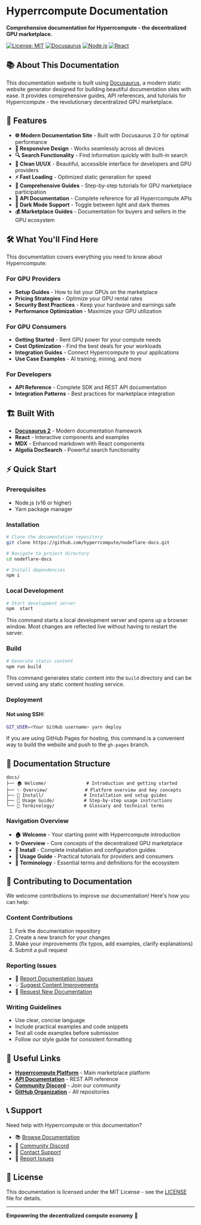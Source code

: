 # Hyperrcompute Documentation

**Comprehensive documentation for Hyperrcompute - the decentralized GPU marketplace.**

[![License: MIT](https://img.shields.io/badge/License-MIT-yellow.svg)](https://opensource.org/licenses/MIT)
[![Docusaurus](https://img.shields.io/badge/Docusaurus-2.0-green.svg)](https://docusaurus.io/)
[![Node.js](https://img.shields.io/badge/Node.js-43853D?style=flat&logo=node.js&logoColor=white)](https://nodejs.org/)
[![React](https://img.shields.io/badge/React-20232A?style=flat&logo=react&logoColor=61DAFB)](https://reactjs.org/)

## 📚 About This Documentation

This documentation website is built using [Docusaurus](https://docusaurus.io/), a modern static website generator designed for building beautiful documentation sites with ease. It provides comprehensive guides, API references, and tutorials for Hyperrcompute - the revolutionary decentralized GPU marketplace.

## 🚀 Features

- **🌐 Modern Documentation Site** - Built with Docusaurus 2.0 for optimal performance
- **📱 Responsive Design** - Works seamlessly across all devices
- **🔍 Search Functionality** - Find information quickly with built-in search
- **🎨 Clean UI/UX** - Beautiful, accessible interface for developers and GPU providers
- **⚡ Fast Loading** - Optimized static generation for speed
- **📖 Comprehensive Guides** - Step-by-step tutorials for GPU marketplace participation
- **🔧 API Documentation** - Complete reference for all Hyperrcompute APIs
- **🌙 Dark Mode Support** - Toggle between light and dark themes
- **💰 Marketplace Guides** - Documentation for buyers and sellers in the GPU ecosystem

## 🛠️ What You'll Find Here

This documentation covers everything you need to know about Hyperrcompute:

### For GPU Providers
- **Setup Guides** - How to list your GPUs on the marketplace
- **Pricing Strategies** - Optimize your GPU rental rates
- **Security Best Practices** - Keep your hardware and earnings safe
- **Performance Optimization** - Maximize your GPU utilization

### For GPU Consumers  
- **Getting Started** - Rent GPU power for your compute needs
- **Cost Optimization** - Find the best deals for your workloads
- **Integration Guides** - Connect Hyperrcompute to your applications
- **Use Case Examples** - AI training, mining, and more

### For Developers
- **API Reference** - Complete SDK and REST API documentation
- **Integration Patterns** - Best practices for marketplace integration

## 🏗️ Built With

- **[Docusaurus 2](https://docusaurus.io/)** - Modern documentation framework
- **React** - Interactive components and examples
- **MDX** - Enhanced markdown with React components
- **Algolia DocSearch** - Powerful search functionality

## ⚡ Quick Start

### Prerequisites

- Node.js (v16 or higher)
- Yarn package manager

### Installation

```bash
# Clone the documentation repository
git clone https://github.com/hyperrcompute/nodeflare-docs.git

# Navigate to project directory
cd nodeflare-docs

# Install dependencies
npm i 
```

### Local Development

```bash
# Start development server
npm  start
```

This command starts a local development server and opens up a browser window. Most changes are reflected live without having to restart the server.

### Build

```bash
# Generate static content
npm run build
```

This command generates static content into the `build` directory and can be served using any static content hosting service.

### Deployment


#### Not using SSH:
```bash
GIT_USER=<Your GitHub username> yarn deploy
```

If you are using GitHub Pages for hosting, this command is a convenient way to build the website and push to the `gh-pages` branch.

## 📖 Documentation Structure

```text
docs/
├── 🏠 Welcome/               # Introduction and getting started
├── ✨ Overview/              # Platform overview and key concepts
├── 🚀 Install/               # Installation and setup guides
├── 📘 Usage Guide/           # Step-by-step usage instructions
└── 🧠 Terminology/           # Glossary and technical terms
```

### Navigation Overview

- **🏠 Welcome** - Your starting point with Hyperrcompute introduction
- **✨ Overview** - Core concepts of the decentralized GPU marketplace
- **🚀 Install** - Complete installation and configuration guides
- **📘 Usage Guide** - Practical tutorials for providers and consumers
- **🧠 Terminology** - Essential terms and definitions for the ecosystem

## 🤝 Contributing to Documentation

We welcome contributions to improve our documentation! Here's how you can help:

### Content Contributions
1. Fork the documentation repository
2. Create a new branch for your changes
3. Make your improvements (fix typos, add examples, clarify explanations)
4. Submit a pull request

### Reporting Issues
- 🐛 [Report Documentation Issues](https://github.com/Hyperrcompute/nodeflare-docs/issues)
- 💡 [Suggest Content Improvements](https://github.com/Hyperrcompute/nodeflare-docs/issues)
- 📝 [Request New Documentation](https://github.com/Hyperrcompute/nodeflare-docs/issues)

### Writing Guidelines
- Use clear, concise language
- Include practical examples and code snippets
- Test all code examples before submission
- Follow our style guide for consistent formatting

## 🔗 Useful Links

- **[Hyperrcompute Platform](http://hyperrcompute.com)** - Main marketplace platform
- **[API Documentation](https://docs.hyperrcompute.com)** - REST API reference
- **[Community Discord](https://discord.gg/hyperrcompute)** - Join our community
- **[GitHub Organization](https://github.com/hyperrcompute)** - All repositories

## 📞 Support

Need help with Hyperrcompute or this documentation?

- 📚 [Browse Documentation](https://docs.hyperrcompute.com)
- 💬 [Community Discord](https://discord.gg/hyperrcompute)
- 📧 [Contact Support](mailto:official@hyperrcompute.com)
- 🐛 [Report Issues](https://github.com/hyperrcompute/nodeflare-docs/issues)

## 📝 License

This documentation is licensed under the MIT License - see the [LICENSE](LICENSE) file for details.

---

**Empowering the decentralized compute economy** 🚀

